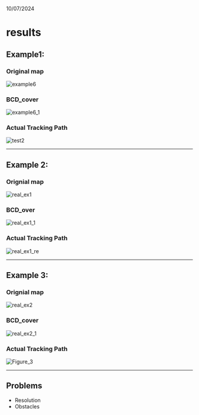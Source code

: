 10/07/2024

# results

## **Example1:**

### Original map

![example6](/Users/haobo/UCL/FYP/bcd_py/code/example6.png)

### BCD_cover

![example6_1](/Users/haobo/Desktop/example6_1.png)

### Actual Tracking Path

![test2](/Users/haobo/Desktop/test2.png)

---

## Example 2:

### Orignial map

![real_ex1](/Users/haobo/UCL/FYP/bcd_py/code/real_ex1.png)

### BCD_over

![real_ex1_1](/Users/haobo/Desktop/real_ex1_1.png)

### Actual Tracking Path

![real_ex1_re](/Users/haobo/Desktop/real_ex1_re.png)

---

## Example 3:

### Orignial map





![real_ex2](/Users/haobo/UCL/FYP/bcd_py/code/real_ex2.png)



### BCD_cover



![real_ex2_1](/Users/haobo/Desktop/real_ex2_1.png)

### Actual Tracking Path

![Figure_3](/Users/haobo/Desktop/Figure_3.png)

---

## Problems

* Resolution
* Obstacles